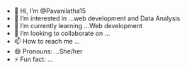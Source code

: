 - 👋 Hi, I’m @Pavanilatha15
- 👀 I’m interested in ...web development and Data Analysis
- 🌱 I’m currently learning ...Web development
- 💞️ I’m looking to collaborate on ...
- 📫 How to reach me ...
- 😄 Pronouns: ...She/her
- ⚡ Fun fact: ...

<!---
Pavanilatha15/Pavanilatha15 is a ✨ special ✨ repository because its `README.md` (this file) appears on your GitHub profile.
You can click the Preview link to take a look at your changes.
--->
